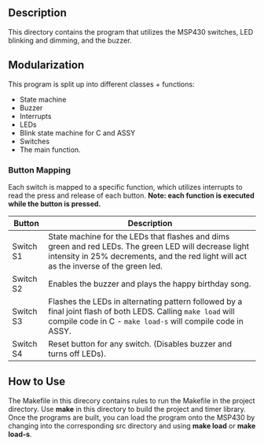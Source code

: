 ## Description
This directory contains the program that utilizes the MSP430 switches, LED blinking and dimming, and the buzzer.

## Modularization
This program is split up into different classes + functions:
- State machine
- Buzzer
- Interrupts
- LEDs
- Blink state machine for C and ASSY
- Switches
- The main function.

### Button Mapping
Each switch is mapped to a specific function, which utilizes interrupts to read the press and release of each button. **Note: each function is executed while the button is pressed.**

Button      | Description
----------- | ---------------
Switch S1   | State machine for the LEDs that flashes and dims green and red LEDs. The green LED will decrease light intensity in 25% decrements, and the red light will act as the inverse of the green led.
Switch S2   | Enables the buzzer and plays the happy birthday song.
Switch S3   | Flashes the LEDs in alternating pattern followed by a final joint flash of both LEDS. Calling `make load` will compile code in C - `make load-s` will compile code in ASSY.
Switch S4   | Reset button for any switch. (Disables buzzer and turns off LEDs).

## How to Use

The Makefile in this direcory contains rules to run the Makefile in the project directory. Use **make** in this directory to build the project and timer library. Once the programs are built, you can load the program onto the MSP430 by changing into the corresponding src directory and using **make load** or **make load-s**.

